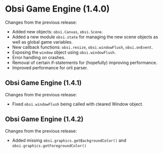 # Obsi Game Engine (1.4.0)

Changes from the previous release:
* Added new objects: `obsi.Canvas`, `obsi.Scene`.
* Added a new module `obsi.state` for managing the new scene objects as well as global game variables.
* New callback functions: `obsi.resize`, `obsi.windowFlush`, `obsi.onEvent`.
* Exposing the `window` object using `obsi.windowFlush`.
* Error handling on crashes.
* Removal of certain if-statements for (hopefully) improving performance.
* Improved performance for orli parser.

## Obsi Game Engine (1.4.1)

Changes from the previous release:
* Fixed `obsi.windowFlush` being called with cleared Window object.

## Obsi Game Engine (1.4.2)

Changes from the previous release:
* Added missing `obsi.graphics.getBackgroundColor()` and `obsi.graphics.getForegroundColor()`